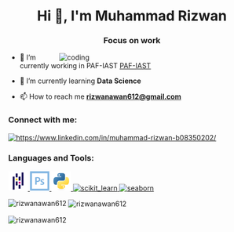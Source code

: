<h1 align="center">Hi 👋, I'm Muhammad Rizwan</h1>
<h3 align="center">Focus on work</h3>

<img align="right" alt="coding" width="400" src="https://cdn.dribbble.com/users/1187836/screenshots/6539429/programer.gif">

- 🔭 I’m currently working in PAF-IAST [PAF-IAST](https://paf-iast.edu.pk/)

- 🌱 I’m currently learning **Data Science**

- 📫 How to reach me **rizwanawan612@gmail.com**

<h3 align="left">Connect with me:</h3>
<p align="left">
<a href="https://linkedin.com/in/https://www.linkedin.com/in/muhammad-rizwan-b08350202/" target="blank"><img align="center" src="https://raw.githubusercontent.com/rahuldkjain/github-profile-readme-generator/master/src/images/icons/Social/linked-in-alt.svg" alt="https://www.linkedin.com/in/muhammad-rizwan-b08350202/" height="30" width="40" /></a>
</p>

<h3 align="left">Languages and Tools:</h3>
<p align="left"> <a href="https://pandas.pydata.org/" target="_blank" rel="noreferrer"> <img src="https://raw.githubusercontent.com/devicons/devicon/2ae2a900d2f041da66e950e4d48052658d850630/icons/pandas/pandas-original.svg" alt="pandas" width="40" height="40"/> </a> <a href="https://www.photoshop.com/en" target="_blank" rel="noreferrer"> <img src="https://raw.githubusercontent.com/devicons/devicon/master/icons/photoshop/photoshop-line.svg" alt="photoshop" width="40" height="40"/> </a> <a href="https://www.python.org" target="_blank" rel="noreferrer"> <img src="https://raw.githubusercontent.com/devicons/devicon/master/icons/python/python-original.svg" alt="python" width="40" height="40"/> </a> <a href="https://scikit-learn.org/" target="_blank" rel="noreferrer"> <img src="https://upload.wikimedia.org/wikipedia/commons/0/05/Scikit_learn_logo_small.svg" alt="scikit_learn" width="40" height="40"/> </a> <a href="https://seaborn.pydata.org/" target="_blank" rel="noreferrer"> <img src="https://seaborn.pydata.org/_images/logo-mark-lightbg.svg" alt="seaborn" width="40" height="40"/> </a> </p>

<p><img align="left" src="https://github-readme-stats.vercel.app/api/top-langs?username=rizwanawan612&show_icons=true&locale=en&layout=compact" alt="rizwanawan612" /></p>

<p>&nbsp;<img align="center" src="https://github-readme-stats.vercel.app/api?username=rizwanawan612&show_icons=true&locale=en" alt="rizwanawan612" /></p>

<p><img align="center" src="https://github-readme-streak-stats.herokuapp.com/?user=rizwanawan612&" alt="rizwanawan612" /></p>
